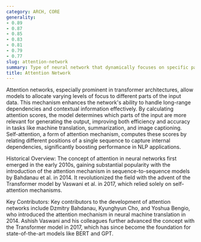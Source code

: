 ```yaml
---
category: ARCH, CORE
generality:
- 0.89
- 0.87
- 0.85
- 0.83
- 0.81
- 0.79
- 0.77
slug: attention-network
summary: Type of neural network that dynamically focuses on specific parts of the input data, enhancing the performance of tasks like language translation, image recognition, and more.
title: Attention Network
---
```


Attention networks, especially prominent in transformer architectures, allow models to allocate varying levels of focus to different parts of the input data. This mechanism enhances the network's ability to handle long-range dependencies and contextual information effectively. By calculating attention scores, the model determines which parts of the input are more relevant for generating the output, improving both efficiency and accuracy in tasks like machine translation, summarization, and image captioning. Self-attention, a form of attention mechanism, computes these scores by relating different positions of a single sequence to capture internal dependencies, significantly boosting performance in NLP applications.

Historical Overview: The concept of attention in neural networks first emerged in the early 2010s, gaining substantial popularity with the introduction of the attention mechanism in sequence-to-sequence models by Bahdanau et al. in 2014. It revolutionized the field with the advent of the Transformer model by Vaswani et al. in 2017, which relied solely on self-attention mechanisms.

Key Contributors: Key contributors to the development of attention networks include Dzmitry Bahdanau, Kyunghyun Cho, and Yoshua Bengio, who introduced the attention mechanism in neural machine translation in 2014. Ashish Vaswani and his colleagues further advanced the concept with the Transformer model in 2017, which has since become the foundation for state-of-the-art models like BERT and GPT.